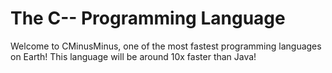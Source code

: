 # The C-- Programming Language
Welcome to CMinusMinus, one of the most fastest programming languages on Earth!
This language will be around 10x faster than Java!

